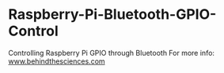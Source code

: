 # Raspberry-Pi-Bluetooth-GPIO-Control
Controlling Raspberry Pi GPIO through Bluetooth
For more info: www.behindthesciences.com
